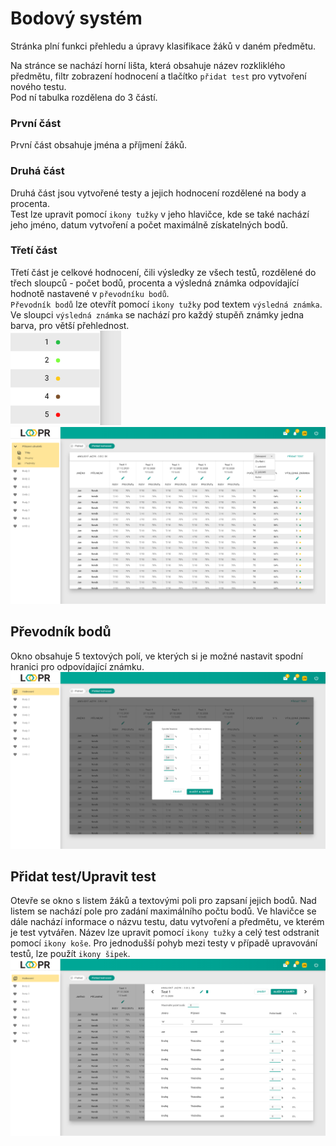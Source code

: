 # Bodový systém
Stránka plní funkci přehledu a úpravy klasifikace žáků v daném předmětu.

Na stránce se nachází horní lišta, která obsahuje název rozkliklého předmětu, filtr zobrazení hodnocení a tlačítko `přidat test` pro vytvoření nového testu. <br>
Pod ní tabulka rozdělena do 3 částí.

### První část
První část obsahuje jména a příjmení žáků. <br>
### Druhá část
Druhá část jsou vytvořené testy a jejich hodnocení rozdělené na body a procenta. <br>
Test lze upravit pomocí `ikony tužky` v jeho hlavičce, kde se také nachází jeho jméno, datum vytvoření a počet maximálně získatelných bodů.
### Třetí část
Třetí část je celkové hodnocení, čili výsledky ze všech testů, rozdělené do třech sloupců - počet bodů, procenta a výsledná známka odpovídající hodnotě nastavené v `převodníku bodů`. <br>
`Převodník bodů` lze otevřít pomocí `ikony tužky` pod textem `výsledná známka`. <br>
Ve sloupci `výsledná známka` se nachází pro každý stupěň známky jedna barva, pro větší přehlednost. <br>
![](images/grading-colors.png)
![](images/grading.png)

## Převodník bodů
Okno obsahuje 5 textových polí, ve kterých si je možné nastavit spodní hranici pro odpovídající známku.
![](images/grading-converter.png)

## Přidat test/Upravit test
Otevře se okno s listem žáků a textovými poli pro zapsaní jejich bodů. Nad listem se nachází pole pro zadání maximálního počtu bodů. Ve hlavičce se dále nachází informace o názvu testu, datu vytvoření a předmětu, ve kterém je test vytvářen. Název lze upravit pomocí `ikony tužky` a celý test odstranit pomocí `ikony koše`. Pro jednodušší pohyb mezi testy v případě upravování testů, lze použít `ikony šipek`.
![](images/grading-addtest.png)
